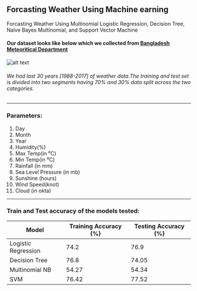 ## Forcasting Weather Using Machine earning
Forcasting Weather Using Multinomial Logistic Regression, Decision Tree, Naïve Bayes Multinomial, and Support Vector Machine
#### Our dataset looks like below which we collected from [Bangladesh Meteoritical Department](http://www.bmd.gov.bd/)
![alt text](https://github.com/sksoumik/Forcasting-Weather-Using-Machine-Learning-/blob/master/dataset%20sample%20image.PNG)

###### We had last 30 years [1988-2017] of weather data.The training and test set is divided into two segments having 70% and 30% data split across the two categories.
---
### Parameters:
1. Day 
2. Month 
3. Year 
4. Humidity(%) 
5. Max Temp(in ⁰C) 
6. Min Temp(in ⁰C) 
7. Rainfall (in mm) 
8. Sea Level Pressure (in mb)
9. Sunshine (hours) 
 10. Wind Speed(knot) 
 11. Cloud (in okta)
 ---
 ### Train and Test accuracy of the models tested: 

| __Model__ | __Training Accuracy (%)__ | __Testing Accuracy (%)__ |
|-------------|------------|------------|
| Logistic Regression         | 74.2     | 76.9      |
| Decision Tree         | 76.8 | 74.05     |
| Multinomial NB          | 54.27     | 54.34      |
| SVM          | 76.42 | 77.52     |
